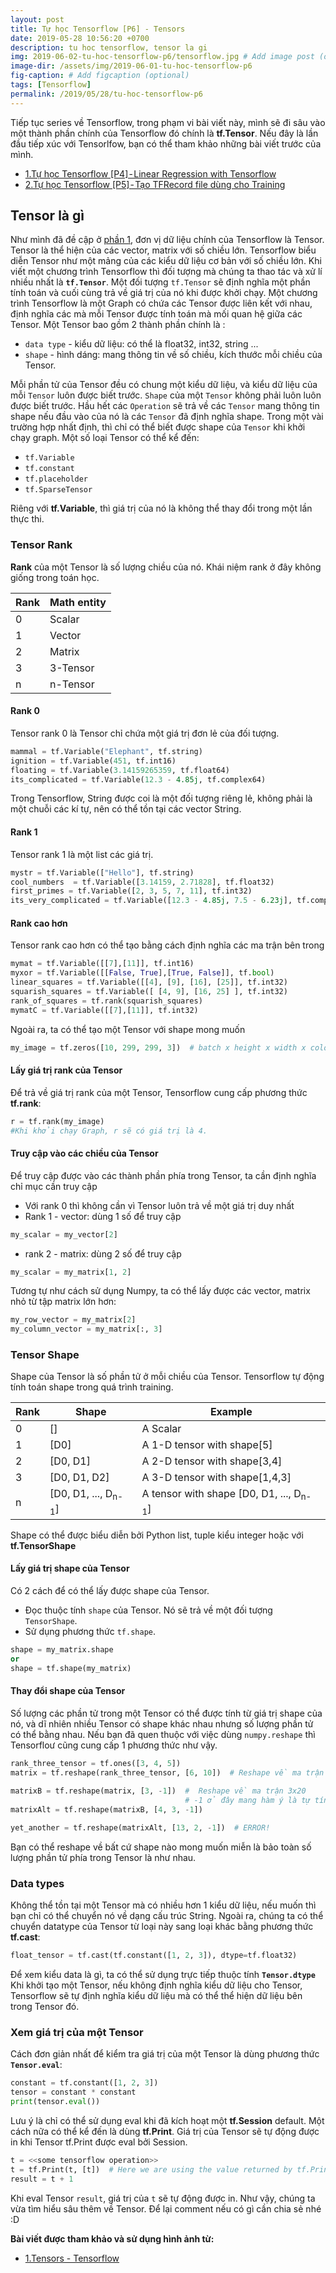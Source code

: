 ```yaml
---
layout: post
title: Tự học Tensorflow [P6] - Tensors
date: 2019-05-28 10:56:20 +0700
description: tu hoc tensorflow, tensor la gi
img: 2019-06-02-tu-hoc-tensorflow-p6/tensorflow.jpg # Add image post (optional)
image-dir: /assets/img/2019-06-01-tu-hoc-tensorflow-p6
fig-caption: # Add figcaption (optional)
tags: [Tensorflow]
permalink: /2019/05/28/tu-hoc-tensorflow-p6
---
```

Tiếp tục series về Tensorflow, trong phạm vi bài viết này, mình sẽ đi sâu vào một thành phần chính của Tensorflow đó chính là **tf.Tensor**. Nếu đây là lần đầu tiếp xúc với Tensorlfow, bạn có thể tham khảo những bài viết trước của mình.
* [1.Tự học Tensorflow [P4] - Linear Regression with Tensorflow]({{site.url}}/tu-hoc-tensorflow-p4)
* [2.Tự học Tensorflow [P5] - Tạo TFRecord file dùng cho Training]({{site.url}}/tu-hoc-tensorflow-p5)

## Tensor là gì 
Như mình đã đề cập ở [phần 1]({{site.url}}/tu-hoc-tensorflow-p1), đơn vị dữ liệu chính của Tensorflow là Tensor. Tensor là thể hiện của các vector, matrix với số chiều lớn. Tensorflow biểu diễn Tensor như một mảng của các kiểu dữ liệu cơ bản với số chiều lớn. 
Khi viết một chương trình Tensorflow thì đối tượng mà chúng ta thao tác và xử lí nhiều nhất là **`tf.Tensor`**. Một đối tượng `tf.Tensor` sẽ định nghĩa một phần tính toán và cuối cùng trả về giá trị của nó khi được khởi chạy. Một chương trình Tensorflow là một Graph có chứa các Tensor được liên kết với nhau, định nghĩa các mà mỗi Tensor được tính toán mà mối quan hệ giữa các Tensor.
Một Tensor bao gồm 2 thành phần chính là :

* `data type` - kiểu dữ liệu: có thể là float32, int32, string ...
* `shape` - hình dáng: mang thông tin về số chiều, kích thước mỗi chiều của Tensor.

Mỗi phần tử của Tensor đều có chung một kiểu dữ liệu, và kiểu dữ liệu của mỗi `Tensor` luôn được biết trước. `Shape` của một `Tensor` không phải luôn luôn được biết trước. Hầu hết các `Operation` sẽ trả về các `Tensor` mang thông tin shape nếu đầu vào của nó là các `Tensor` đã định nghĩa shape. Trong một vài trường hợp nhất định, thì chỉ có thể biết được shape của `Tensor` khi khởi chạy graph.
Một số loại Tensor có thể kể đến:
* `tf.Variable`
* `tf.constant`
* `tf.placeholder`
* `tf.SparseTensor`

Riêng với **tf.Variable**, thì giá trị của nó là không thể thay đổi trong một lần thực thi.
### Tensor Rank
**Rank** của một Tensor là số lượng chiều của nó. Khái niệm rank ở đây không giống trong toán học. 

| Rank | Math entity |
|--------|------------------|
|0|Scalar|
|1|Vector|
|2|Matrix|
|3|3-Tensor|
|n|n-Tensor|

#### Rank 0
Tensor rank 0 là Tensor chỉ chứa một giá trị đơn lẻ của đối tượng.
```python
mammal = tf.Variable("Elephant", tf.string)
ignition = tf.Variable(451, tf.int16)
floating = tf.Variable(3.14159265359, tf.float64)
its_complicated = tf.Variable(12.3 - 4.85j, tf.complex64)
```
Trong Tensorflow, String được coi là một đối tượng riêng lẻ, không phải là một chuỗi các kí tự, nên có thể tồn tại các vector String.
#### Rank 1
Tensor rank 1 là một list các giá trị.
```python
mystr = tf.Variable(["Hello"], tf.string)
cool_numbers  = tf.Variable([3.14159, 2.71828], tf.float32)
first_primes = tf.Variable([2, 3, 5, 7, 11], tf.int32)
its_very_complicated = tf.Variable([12.3 - 4.85j, 7.5 - 6.23j], tf.complex64)
```
#### Rank cao hơn
Tensor rank cao hơn có thể tạo bằng cách định nghĩa các ma trận bên trong
```python
mymat = tf.Variable([[7],[11]], tf.int16)
myxor = tf.Variable([[False, True],[True, False]], tf.bool)
linear_squares = tf.Variable([[4], [9], [16], [25]], tf.int32)
squarish_squares = tf.Variable([ [4, 9], [16, 25] ], tf.int32)
rank_of_squares = tf.rank(squarish_squares)
mymatC = tf.Variable([[7],[11]], tf.int32)
```
Ngoài ra, ta có thể tạo một Tensor với shape mong muốn
```python
my_image = tf.zeros([10, 299, 299, 3])  # batch x height x width x color
```
#### Lấy giá trị rank của Tensor
Để trả về giá trị rank của một Tensor, Tensorflow cung cấp phương thức **tf.rank**:
```python
r = tf.rank(my_image)
#Khi khởi chạy Graph, r sẽ có giá trị là 4.
```
#### Truy cập vào các chiều của Tensor
Để truy cập được vào các thành phần phía trong Tensor, ta cần định nghĩa chỉ mục cần truy cập
* Với rank 0 thì không cần vì Tensor luôn trả về một giá trị duy nhất
* Rank 1 - vector: dùng 1 số để truy cập

```python
my_scalar = my_vector[2]
```
* rank 2 - matrix: dùng 2 số để truy cập

```python
my_scalar = my_matrix[1, 2]
```
Tương tự như cách sử dụng Numpy, ta có thể lấy được các vector, matrix nhỏ từ tập matrix lớn hơn:
```python
my_row_vector = my_matrix[2]
my_column_vector = my_matrix[:, 3]
```
### Tensor Shape
Shape của Tensor là số phần tử ở mỗi chiều của Tensor. Tensorflow tự động tính toán shape trong quá trình training.

|Rank|Shape|Example|
|-------|---------|-------------|
|0|[]|A Scalar|
|1|[D0]|A 1-D tensor with shape[5]|
|2|[D0, D1]|A 2-D tensor with shape[3,4]|
|3|[D0, D1, D2]|A 3-D tensor with shape[1,4,3]|
|n|[D0, D1, ..., D<sub>n-1</sub>]|A tensor with shape [D0, D1, ..., D<sub>n-1</sub>]|

Shape có thể được biểu diễn bởi Python list, tuple kiểu integer hoặc với **tf.TensorShape**
#### Lấy giá trị shape của Tensor
Có 2 cách để có thể lấy được shape của Tensor. 
* Đọc thuộc tính `shape` của Tensor. Nó sẽ trả về một đối tượng `TensorShape`.
* Sử dụng phương thức `tf.shape`.

```python
shape = my_matrix.shape
or 
shape = tf.shape(my_matrix)
```
#### Thay đổi shape của Tensor
Số lượng các phần tử trong một Tensor có thể được tính từ giá trị shape của nó, và dĩ nhiên nhiều Tensor có shape khác nhau nhưng số lượng phần tử có thể bằng nhau. Nếu bạn đã quen thuộc với việc dùng `numpy.reshape` thì Tensorfloư cũng cung cấp 1 phương thức như vậy.
```python
rank_three_tensor = tf.ones([3, 4, 5])
matrix = tf.reshape(rank_three_tensor, [6, 10])  # Reshape về ma trận 6x10
             
matrixB = tf.reshape(matrix, [3, -1])  #  Reshape về ma trận 3x20
	                                   # -1 ở đây mang hàm ý là tự tính size của shape
matrixAlt = tf.reshape(matrixB, [4, 3, -1]) 

yet_another = tf.reshape(matrixAlt, [13, 2, -1])  # ERROR!
```
Bạn có thể reshape về bất cứ shape nào mong muốn miễn là bảo toàn số lượng phần tử phía trong Tensor là như nhau.
### Data types
Không thể tồn tại một Tensor mà có nhiều hơn 1 kiểu dữ liệu, nếu muốn thì bạn chỉ có thể chuyển nó về dạng cấu trúc String. Ngoài ra, chúng ta có thể chuyển datatype của Tensor từ loại này sang loại khác bằng phương thức **tf.cast**:
```python
float_tensor = tf.cast(tf.constant([1, 2, 3]), dtype=tf.float32)
```

Để xem kiểu data là gì, ta có thể sử dụng trực tiếp thuộc tính **`Tensor.dtype`**
Khi khởi tạo một Tensor, nếu không định nghĩa kiểu dữ liệu cho Tensor, Tensorflow sẽ tự định nghĩa kiểu dữ liệu mà có thể thể hiện dữ liệu bên trong Tensor đó.

### Xem giá trị của một Tensor
Cách đơn giản nhất để kiểm tra giá trị của một Tensor là dùng phương thức **`Tensor.eval`**:
```python
constant = tf.constant([1, 2, 3])
tensor = constant * constant
print(tensor.eval())
```
Lưu ý là chỉ có thể sử dụng eval khi đã kích hoạt một **tf.Session** default.
Một cách nữa có thể kể đến là dùng **tf.Print**. Giá trị của Tensor sẽ tự động được in khi Tensor tf.Print được eval bởi Session.
```python
t = <<some tensorflow operation>>
t = tf.Print(t, [t])  # Here we are using the value returned by tf.Print
result = t + 1
```
Khi eval Tensor `result`, giá trị của `t` sẽ tự động được in.
Như vậy, chúng ta vừa tìm hiểu sâu thêm về Tensor. Để lại comment nếu có gì cần chia sẻ nhé :D 

**Bài viết được tham khảo và sử dụng hình ảnh từ:**
* [1.Tensors - Tensorflow](https://www.tensorflow.org/guide/tensors#getting_a_tftensor_objects_rank)